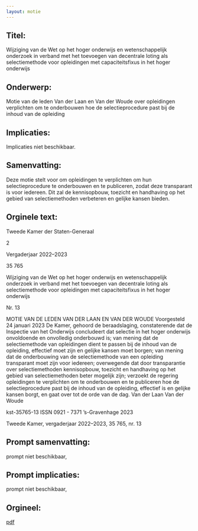 ```yaml
---
layout: motie
---
```

## Titel:
Wijziging van de Wet op het hoger onderwijs en wetenschappelijk onderzoek in verband met het toevoegen van decentrale loting als selectiemethode voor opleidingen met capaciteitsfixus in het hoger onderwijs
## Onderwerp:
Motie van de leden Van der Laan en Van der Woude over opleidingen verplichten om te onderbouwen hoe de selectieprocedure past bij de inhoud van de opleiding
## Implicaties:
Implicaties niet beschikbaar.
## Samenvatting:

Deze motie stelt voor om opleidingen te verplichten om hun selectieprocedure te onderbouwen en te publiceren, zodat deze transparant is voor iedereen. Dit zal de kennisopbouw, toezicht en handhaving op het gebied van selectiemethoden verbeteren en gelijke kansen bieden.
## Orginele text:


Tweede Kamer der Staten-Generaal

2

Vergaderjaar 2022–2023

35 765

Wijziging van de Wet op het hoger onderwijs en
wetenschappelijk onderzoek in verband met het
toevoegen van decentrale loting als
selectiemethode voor opleidingen met
capaciteitsfixus in het hoger onderwijs

Nr. 13

MOTIE VAN DE LEDEN VAN DER LAAN EN VAN DER WOUDE
Voorgesteld 24 januari 2023
De Kamer,
gehoord de beraadslaging,
constaterende dat de Inspectie van het Onderwijs concludeert dat selectie
in het hoger onderwijs onvoldoende en onvolledig onderbouwd is;
van mening dat de selectiemethode van opleidingen dient te passen bij de
inhoud van de opleiding, effectief moet zijn en gelijke kansen moet
borgen;
van mening dat de onderbouwing van de selectiemethode van een
opleiding transparant moet zijn voor iedereen;
overwegende dat door transparantie over selectiemethoden kennisopbouw, toezicht en handhaving op het gebied van selectiemethoden
beter mogelijk zijn;
verzoekt de regering opleidingen te verplichten om te onderbouwen en te
publiceren hoe de selectieprocedure past bij de inhoud van de opleiding,
effectief is en gelijke kansen borgt,
en gaat over tot de orde van de dag.
Van der Laan
Van der Woude

kst-35765-13
ISSN 0921 - 7371
’s-Gravenhage 2023

Tweede Kamer, vergaderjaar 2022–2023, 35 765, nr. 13


## Prompt samenvatting:
prompt niet beschikbaar,

## Prompt implicaties:
prompt niet beschikbaar,
## Orgineel:
[pdf](https://gegevensmagazijn.tweedekamer.nl/OData/v4/2.0/Document(e7275e4a-81f9-4128-9dce-48b44bc74dee)/resource)
